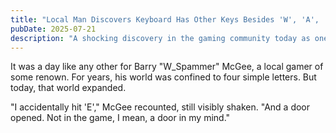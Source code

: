 ```yaml
---
title: "Local Man Discovers Keyboard Has Other Keys Besides 'W', 'A', 'S', and 'D'"
pubDate: 2025-07-21
description: "A shocking discovery in the gaming community today as one man redefines the meta."
---
```


It was a day like any other for Barry "W_Spammer" McGee, a local gamer of some renown. For years, his world was confined to four simple letters. But today, that world expanded.

"I accidentally hit 'E'," McGee recounted, still visibly shaken. "And a door opened. Not in the game, I mean, a door in my mind."